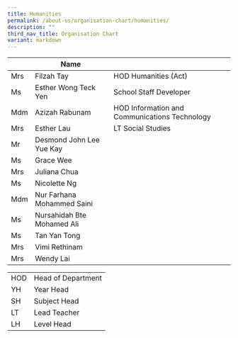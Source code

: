 ```yaml
---
title: Humanities
permalink: /about-us/organisation-chart/humanities/
description: ""
third_nav_title: Organisation Chart
variant: markdown
---
```

| | Name | |
| --- | --- | --- |
| Mrs | Filzah Tay |  HOD Humanities (Act) |
| Ms | Esther Wong Teck Yen | School Staff Developer |
| Mdm | Azizah Rabunam | HOD Information and Communications Technology |
| Mrs | Esther Lau  |LT Social Studies  |
| Mr  | Desmond John Lee Yue Kay  |   |
| Ms | Grace Wee  |   |
| Mrs | Juliana Chua |  |
| Ms | Nicolette Ng  |   |
| Mdm | Nur Farhana Mohammed Saini  |   |
| Ms | Nursahidah Bte Mohamed Ali |   |
| Ms | Tan Yan Tong |   |
| Mrs  | Vimi Rethinam  |   |
| Mrs | Wendy Lai  |

| | |
|---|---|
| HOD | Head of Department |
|  YH | Year Head  |
|  SH | Subject Head  |
|  LT | Lead Teacher  |
|  LH | Level Head  |